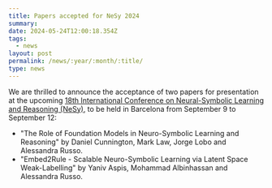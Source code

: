 ```yaml
---
title: Papers accepted for NeSy 2024
summary: 
date: 2024-05-24T12:00:18.354Z
tags:
  - news
layout: post
permalink: /news/:year/:month/:title/
type: news
---
```

We are thrilled to announce the acceptance of two papers for presentation at the upcoming [18th International Conference on Neural-Symbolic Learning and Reasoning (NeSy)](https://sites.google.com/view/nesy2024), 
to be held in Barcelona from September 9 to September 12:
* "The Role of Foundation Models in Neuro-Symbolic Learning and Reasoning" by Daniel Cunnington, Mark Law, Jorge Lobo and Alessandra Russo.
* "Embed2Rule - Scalable Neuro-Symbolic Learning via Latent Space Weak-Labelling" by Yaniv Aspis, Mohammad Albinhassan and Alessandra Russo.
